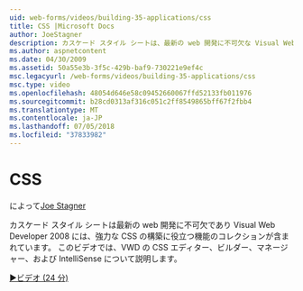 ```yaml
---
uid: web-forms/videos/building-35-applications/css
title: CSS |Microsoft Docs
author: JoeStagner
description: カスケード スタイル シートは、最新の web 開発に不可欠な Visual Web Developer 2008 には、強力な CSS の構築に役立つ機能のコレクションが含まれています.
ms.author: aspnetcontent
ms.date: 04/30/2009
ms.assetid: 50a55e3b-3f5c-429b-baf9-730221e9ef4c
msc.legacyurl: /web-forms/videos/building-35-applications/css
msc.type: video
ms.openlocfilehash: 48054d646e58c09452660067ffd52133fb011976
ms.sourcegitcommit: b28cd0313af316c051c2ff8549865bff67f2fbb4
ms.translationtype: MT
ms.contentlocale: ja-JP
ms.lasthandoff: 07/05/2018
ms.locfileid: "37833982"
---
```

<a name="css"></a>CSS
====================
によって[Joe Stagner](https://github.com/JoeStagner)

カスケード スタイル シートは最新の web 開発に不可欠であり Visual Web Developer 2008 には、強力な CSS の構築に役立つ機能のコレクションが含まれています。 このビデオでは、VWD の CSS エディター、ビルダー、マネージャー、および IntelliSense について説明します。

[&#9654;ビデオ (24 分)](https://channel9.msdn.com/Blogs/ASP-NET-Site-Videos/css)
